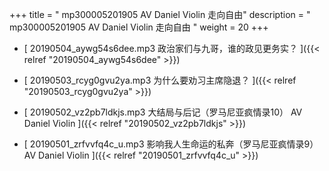 +++
title = "  mp300005201905 AV Daniel Violin 走向自由"
description = "  mp300005201905 AV Daniel Violin 走向自由  "
weight = 20
+++



* [ 20190504_aywg54s6dee.mp3 政治家们与九哥，谁的政见更务实？ ]({{< relref "20190504_aywg54s6dee" >}})


* [ 20190503_rcyg0gvu2ya.mp3 为什么要劝习主席隐退？  ]({{< relref "20190503_rcyg0gvu2ya" >}})


* [ 20190502_vz2pb7ldkjs.mp3 大结局与后记（罗马尼亚疯情录10） AV Daniel Violin ]({{< relref "20190502_vz2pb7ldkjs" >}})


* [ 20190501_zrfvvfq4c_u.mp3 影响我人生命运的私奔（罗马尼亚疯情录9） AV Daniel Violin ]({{< relref "20190501_zrfvvfq4c_u" >}})

